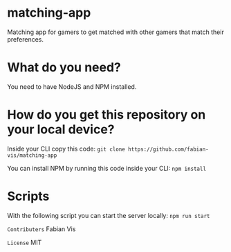 # matching-app
Matching app for gamers to get matched with other gamers that match their preferences.

# What do you need?

You need to have NodeJS and NPM installed.

# How do you get this repository on your local device?

Inside your CLI copy this code:
```git clone https://github.com/fabian-vis/matching-app```

You can install NPM by running this code inside your CLI:
```npm install```

# Scripts

With the following script you can start the server locally:
```npm run start```

```Contributers```
Fabian Vis

```License```
MIT